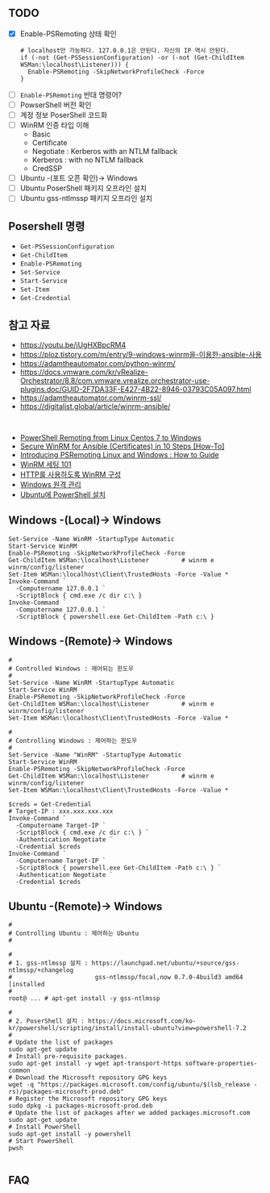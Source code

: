 ## TODO
- [x] Enable-PSRemoting 상태 확인
  ```shell
  # localhost만 가능하다. 127.0.0.1은 안된다. 자신의 IP 역시 안된다.
  if (-not (Get-PSSessionConfiguration) -or (-not (Get-ChildItem WSMan:\localhost\Listener))) {
    Enable-PSRemoting -SkipNetworkProfileCheck -Force
  }
  ```
- [ ] `Enable-PSRemoting` 반대 명령어?
- [ ] PowserShell 버전 확인
- [ ] 계정 정보 PoserShell 코드화
- [ ] WinRM 인증 타입 이해
  - Basic
  - Certificate
  - Negotiate : Kerberos with an NTLM fallback
  - Kerberos : with no NTLM fallback
  - CredSSP
- [ ] Ubuntu -(포트 오픈 확인)-> Windows
- [ ] Ubuntu PoserShell 패키지 오프라인 설치
- [ ] Ubuntu gss-ntlmssp 패키지 오프라인 설치

## Posershell 명령
- `Get-PSSessionConfiguration`
- `Get-ChildItem`
- `Enable-PSRemoting`
- `Set-Service`
- `Start-Service`
- `Set-Item`
- `Get-Credential`

## 참고 자료
- https://youtu.be/jUgHXBpcRM4
- https://ploz.tistory.com/m/entry/9-windows-winrm을-이용한-ansible-사용
- https://adamtheautomator.com/python-winrm/
- https://docs.vmware.com/kr/vRealize-Orchestrator/8.8/com.vmware.vrealize.orchestrator-use-plugins.doc/GUID-2F7DA33F-E427-4B22-8946-03793C05A097.html
- https://adamtheautomator.com/winrm-ssl/
- https://digitalist.global/article/winrm-ansible/

<br/>

- [PowerShell Remoting from Linux Centos 7 to Windows](https://blog.yucas.net/2021/03/25/powershell-remoting-from-linux-to-windows-centos-7/)
- [Secure WinRM for Ansible (Certificates) in 10 Steps [How-To]](https://adamtheautomator.com/ansible-winrm/)
- [Introducing PSRemoting Linux and Windows : How to Guide](https://adamtheautomator.com/psremoting-linux/#Connecting_tofrom_WindowsLinux_with_Password_Authentication)
- [WinRM 세팅 101](https://gist.github.com/ajchemist/5ae3b87add56d39a5b051d860b8bc781)
- [HTTP를 사용하도록 WinRM 구성](https://docs.vmware.com/kr/vRealize-Orchestrator/8.8/com.vmware.vrealize.orchestrator-use-plugins.doc/GUID-D4ACA4EF-D018-448A-866A-DECDDA5CC3C1.html)
- [Windows 원격 관리](https://runebook.dev/ko/docs/ansible/user_guide/windows_winrm)
- [Ubuntu에 PowerShell 설치](https://docs.microsoft.com/ko-kr/powershell/scripting/install/install-ubuntu?view=powershell-7.2)


## Windows -(Local)-> Windows
```shell
Set-Service -Name WinRM -StartupType Automatic
Start-Service WinRM
Enable-PSRemoting -SkipNetworkProfileCheck -Force
Get-ChildItem WSMan:\localhost\Listener         # winrm e winrm/config/listener
Set-Item WSMan:\localhost\Client\TrustedHosts -Force -Value *
Invoke-Command `
  -Computername 127.0.0.1 `
  -ScriptBlock { cmd.exe /c dir c:\ }
Invoke-Command `
  -Computername 127.0.0.1 `
  -ScriptBlock { powershell.exe Get-ChildItem -Path c:\ }
```

## Windows -(Remote)-> Windows
```shell
#
# Controlled Windows : 제어되는 윈도우
#
Set-Service -Name WinRM -StartupType Automatic
Start-Service WinRM
Enable-PSRemoting -SkipNetworkProfileCheck -Force
Get-ChildItem WSMan:\localhost\Listener         # winrm e winrm/config/listener
Set-Item WSMan:\localhost\Client\TrustedHosts -Force -Value *

#
# Controlling Windows : 제어하는 윈도우
#
Set-Service -Name "WinRM" -StartupType Automatic
Start-Service WinRM
Enable-PSRemoting -SkipNetworkProfileCheck -Force
Get-ChildItem WSMan:\localhost\Listener         # winrm e winrm/config/listener
Set-Item WSMan:\localhost\Client\TrustedHosts -Force -Value *

$creds = Get-Credential
# Target-IP : xxx.xxx.xxx.xxx
Invoke-Command `
  -Computername Target-IP `
  -ScriptBlock { cmd.exe /c dir c:\ } ` 
  -Authentication Negotiate `
  -Credential $creds
Invoke-Command `
  -Computername Target-IP `
  -ScriptBlock { powershell.exe Get-ChildItem -Path c:\ } ` 
  -Authentication Negotiate `
  -Credential $creds
```

## Ubuntu -(Remote)-> Windows
```shell
#
# Controlling Ubuntu : 제어하는 Ubuntu
#

#
# 1. gss-ntlmssp 설치 : https://launchpad.net/ubuntu/+source/gss-ntlmssp/+changelog
#                       gss-ntlmssp/focal,now 0.7.0-4build3 amd64 [installed
#
root@ ... # apt-get install -y gss-ntlmssp 

#
# 2. PoserShell 설치 : https://docs.microsoft.com/ko-kr/powershell/scripting/install/install-ubuntu?view=powershell-7.2
#
# Update the list of packages
sudo apt-get update
# Install pre-requisite packages.
sudo apt-get install -y wget apt-transport-https software-properties-common
# Download the Microsoft repository GPG keys
wget -q "https://packages.microsoft.com/config/ubuntu/$(lsb_release -rs)/packages-microsoft-prod.deb"
# Register the Microsoft repository GPG keys
sudo dpkg -i packages-microsoft-prod.deb
# Update the list of packages after we added packages.microsoft.com
sudo apt-get update
# Install PowerShell
sudo apt-get install -y powershell
# Start PowerShell
pwsh


```

## FAQ
```
```
